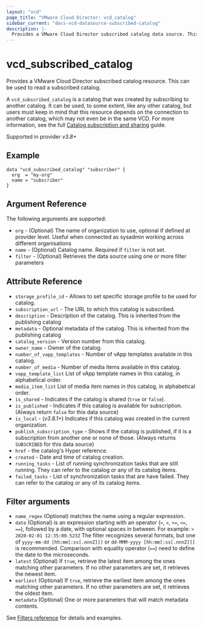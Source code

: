 ```yaml
---
layout: "vcd"
page_title: "VMware Cloud Director: vcd_catalog"
sidebar_current: "docs-vcd-datasource-subscribed-catalog"
description: |-
  Provides a VMware Cloud Director subscribed catalog data source. This can be used to read a subscribed catalog.
---
```


# vcd\_subscribed\_catalog

Provides a VMware Cloud Director subscribed catalog resource. This can be used to read a subscribed catalog.

A `vcd_subscribed_catalog` is a catalog that was created by subscribing to another catalog. It can be used, to some extent,
like any other catalog, but users must keep in mind that this resource depends on the connection to another catalog, which
may not even be in the same VCD. For more information, see the full [Catalog subscription and sharing](/providers/vmware/vcd/latest/docs/guides/catalog_subscription_and_sharing) guide.

Supported in provider *v3.8+*

## Example

```hcl
data "vcd_subscribed_catalog" "subscriber" {
  org  = "my-org"
  name = "subscriber"
}
```

## Argument Reference

The following arguments are supported:

* `org` - (Optional) The name of organization to use, optional if defined at provider level. Useful when connected as sysadmin working across different organisations
* `name` - (Optional) Catalog name. Required if `filter` is not set.
* `filter` - (Optional) Retrieves the data source using one or more filter parameters

## Attribute Reference
* `storage_profile_id` - Allows to set specific storage profile to be used for catalog.
* `subscription_url` - The URL to which this catalog is subscribed.
* `description` - Description of the catalog. This is inherited from the publishing catalog
* `metadata` - Optional metadata of the catalog. This is inherited from the publishing catalog
* `catalog_version` - Version number from this catalog.
* `owner_name` - Owner of the catalog.
* `number_of_vapp_templates` - Number of vApp templates available in this catalog.
* `number_of_media` - Number of media items available in this catalog.
* `vapp_template_list` List of vApp template names in this catalog, in alphabetical order.
* `media_item_list` List of media item names in this catalog, in alphabetical order.
* `is_shared` - Indicates if the catalog is shared (`true` or `false`).
* `is_published` - Indicates if this catalog is available for subscription. (Always return `false` for this data source)
* `is_local` - (*v3.8.1+*) Indicates if this catalog was created in the current organization.
* `publish_subscription_type` - Shows if the catalog is published, if it is a subscription from another one or none of those. (Always returns `SUBSCRIBED` for this data source)
* `href` - the catalog's Hyper reference.
* `created` - Date and time of catalog creation.
* `running_tasks` - List of running synchronization tasks that are still running. They can refer to the catalog or any of its catalog items.
* `failed_tasks` - List of synchronization tasks that are have failed. They can refer to the catalog or any of its catalog items.

## Filter arguments

* `name_regex` (Optional) matches the name using a regular expression.
* `date` (Optional) is an expression starting with an operator (`>`, `<`, `>=`, `<=`, `==`), followed by a date, with
  optional spaces in between. For example: `> 2020-02-01 12:35:00.523Z`
  The filter recognizes several formats, but one of `yyyy-mm-dd [hh:mm[:ss[.nnnZ]]]` or `dd-MMM-yyyy [hh:mm[:ss[.nnnZ]]]`
  is recommended.
  Comparison with equality operator (`==`) need to define the date to the microseconds.
* `latest` (Optional) If `true`, retrieve the latest item among the ones matching other parameters. If no other parameters
  are set, it retrieves the newest item.
* `earliest` (Optional) If `true`, retrieve the earliest item among the ones matching other parameters. If no other parameters
  are set, it retrieves the oldest item.
* `metadata` (Optional) One or more parameters that will match metadata contents.

See [Filters reference](/providers/vmware/vcd/latest/docs/guides/data_source_filters) for details and examples.

